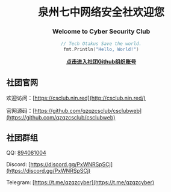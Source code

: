 <div align="center">

# 泉州七中网络安全社欢迎您

### Welcome to Cyber Security Club

```go
// Tech Otakus Save the world.
fmt.Println("Hello, World!")
```

**[点击进入社团Github组织账号](https://github.com/qzqzcsclub)**

</div>

## 社团官网

欢迎访问：[https://csclub.nin.red](http://csclub.nin.red/)

官网源码：[https://github.com/qzqzcsclub/csclubweb](https://github.com/qzqzcsclub/csclubweb)

## 社团群组

QQ: [894081004](http://qm.qq.com/cgi-bin/qm/qr?_wv=1027&k=gNZbF9HTz2nJ5_4oYOEpKvRWOLqL64BG&authKey=sqrQpckT11%2FVfNaG9OFb%2BZ9zFr063%2Fg7RZyaz3qnKIU8vigLxKE733kdV%2F5h0qs5&noverify=0&group_code=894081004)

Discord: [https://discord.gg/PxWNRSpSCj](https://discord.gg/PxWNRSpSCj)

Telegram: [https://t.me/qzqzcyber](https://t.me/qzqzcyber)
